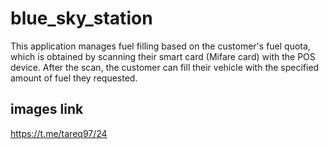 # blue_sky_station

This application manages fuel filling based on the customer's fuel quota, which is obtained by scanning their smart card (Mifare card) with the POS device. After the scan, the customer can fill their vehicle with the specified amount of fuel they requested.
## images link
https://t.me/tareq97/24
